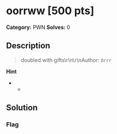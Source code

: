 # oorrww [500 pts]

**Category:** PWN
**Solves:** 0

## Description
>doubled with gifts\r\n\r\nAuthor: ``Orrr``

**Hint**
* -

## Solution

### Flag

